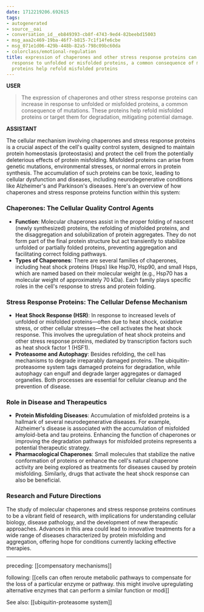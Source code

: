 ```yaml
---
date: 1712219206.692615
tags:
- autogenerated
- source__oai
- conversation_id__eb849393-cb8f-4743-9ed4-82beebd15003
- msg_aaa2c469-19ba-46f7-b815-7c1f14fe6cbe
- msg_071e1d06-429b-448b-82a5-798c09bc60da
- colorclass/emotional-regulation
title: expression of chaperones and other stress response proteins can increase in
  response to unfolded or misfolded proteins, a common consequence of mutations. these
  proteins help refold misfolded proteins
---
```


**USER**

>The expression of chaperones and other stress response proteins can increase in response to unfolded or misfolded proteins, a common consequence of mutations. These proteins help refold misfolded proteins or target them for degradation, mitigating potential damage.


**ASSISTANT**

The cellular mechanism involving chaperones and stress response proteins is a crucial aspect of the cell's quality control system, designed to maintain protein homeostasis (proteostasis) and protect the cell from the potentially deleterious effects of protein misfolding. Misfolded proteins can arise from genetic mutations, environmental stresses, or normal errors in protein synthesis. The accumulation of such proteins can be toxic, leading to cellular dysfunction and diseases, including neurodegenerative conditions like Alzheimer's and Parkinson's diseases. Here's an overview of how chaperones and stress response proteins function within this system:

### Chaperones: The Cellular Quality Control Agents

- **Function**: Molecular chaperones assist in the proper folding of nascent (newly synthesized) proteins, the refolding of misfolded proteins, and the disaggregation and solubilization of protein aggregates. They do not form part of the final protein structure but act transiently to stabilize unfolded or partially folded proteins, preventing aggregation and facilitating correct folding pathways.
- **Types of Chaperones**: There are several families of chaperones, including heat shock proteins (Hsps) like Hsp70, Hsp90, and small Hsps, which are named based on their molecular weight (e.g., Hsp70 has a molecular weight of approximately 70 kDa). Each family plays specific roles in the cell's response to stress and protein folding.

### Stress Response Proteins: The Cellular Defense Mechanism

- **Heat Shock Response (HSR)**: In response to increased levels of unfolded or misfolded proteins—often due to heat shock, oxidative stress, or other cellular stresses—the cell activates the heat shock response. This involves the upregulation of heat shock proteins and other stress response proteins, mediated by transcription factors such as heat shock factor 1 (HSF1).
- **Proteasome and Autophagy**: Besides refolding, the cell has mechanisms to degrade irreparably damaged proteins. The ubiquitin-proteasome system tags damaged proteins for degradation, while autophagy can engulf and degrade larger aggregates or damaged organelles. Both processes are essential for cellular cleanup and the prevention of disease.

### Role in Disease and Therapeutics

- **Protein Misfolding Diseases**: Accumulation of misfolded proteins is a hallmark of several neurodegenerative diseases. For example, Alzheimer's disease is associated with the accumulation of misfolded amyloid-beta and tau proteins. Enhancing the function of chaperones or improving the degradation pathways for misfolded proteins represents a potential therapeutic strategy.
- **Pharmacological Chaperones**: Small molecules that stabilize the native conformation of proteins or enhance the cell's natural chaperone activity are being explored as treatments for diseases caused by protein misfolding. Similarly, drugs that activate the heat shock response can also be beneficial.

### Research and Future Directions

The study of molecular chaperones and stress response proteins continues to be a vibrant field of research, with implications for understanding cellular biology, disease pathology, and the development of new therapeutic approaches. Advances in this area could lead to innovative treatments for a wide range of diseases characterized by protein misfolding and aggregation, offering hope for conditions currently lacking effective therapies.


---

preceding: [[compensatory mechanisms]]  


following: [[cells can often reroute metabolic pathways to compensate for the loss of a particular enzyme or pathway. this might involve upregulating alternative enzymes that can perform a similar function or modi]]

See also: [[ubiquitin-proteasome system]]